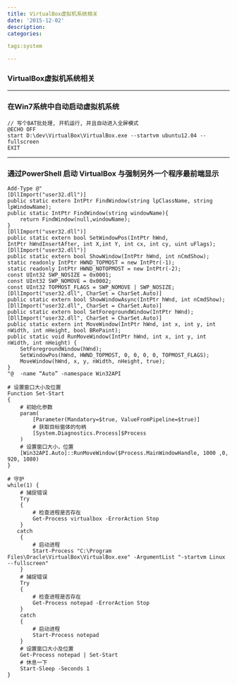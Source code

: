```yaml
---
title: VirtualBox虚拟机系统相关
date: '2015-12-02'
description:
categories:

tags:system

---
```


>

### VirtualBox虚拟机系统相关

>

---

>

### 在Win7系统中自动启动虚拟机系统

>

	// 写个BAT批处理, 开机运行, 并且自动进入全屏模式
	@ECHO OFF
	start D:\dev\VirtualBox\VirtualBox.exe --startvm ubuntu12.04 --fullscreen
	EXIT

>

---

>

### 通过PowerShell 启动 VirtualBox 与强制另外一个程序最前端显示

>

	Add-Type @"
	[DllImport("user32.dll")]  
	public static extern IntPtr FindWindow(string lpClassName, string lpWindowName);  
	public static IntPtr FindWindow(string windowName){
		return FindWindow(null,windowName);
	}
	[DllImport("user32.dll")]
	public static extern bool SetWindowPos(IntPtr hWnd, 
	IntPtr hWndInsertAfter, int X,int Y, int cx, int cy, uint uFlags);
	[DllImport("user32.dll")]  
	public static extern bool ShowWindow(IntPtr hWnd, int nCmdShow); 
	static readonly IntPtr HWND_TOPMOST = new IntPtr(-1);
	static readonly IntPtr HWND_NOTOPMOST = new IntPtr(-2);
	const UInt32 SWP_NOSIZE = 0x0001;
	const UInt32 SWP_NOMOVE = 0x0002;
	const UInt32 TOPMOST_FLAGS = SWP_NOMOVE | SWP_NOSIZE;
	[DllImport("user32.dll", CharSet = CharSet.Auto)]
	public static extern bool ShowWindowAsync(IntPtr hWnd, int nCmdShow);
	[DllImport("user32.dll", CharSet = CharSet.Auto)]
	public static extern bool SetForegroundWindow(IntPtr hWnd);
	[DllImport("user32.dll", CharSet = CharSet.Auto)]
	public static extern int MoveWindow(IntPtr hWnd, int x, int y, int nWidth, int nHeight, bool BRePaint);
	public static void RunMoveWindow(IntPtr hWnd, int x, int y, int nWidth, int nHeight) {
		SetForegroundWindow(hWnd);
		SetWindowPos(hWnd, HWND_TOPMOST, 0, 0, 0, 0, TOPMOST_FLAGS);
		MoveWindow(hWnd, x, y, nWidth, nHeight, true);
	}
	"@  -name “Auto” -namespace Win32API

	# 设置窗口大小及位置
	Function Set-Start
	{
		# 初始化参数
		param(
			[Parameter(Mandatory=$true, ValueFromPipeline=$true)]
			# 获取目标窗体的句柄
			[System.Diagnostics.Process]$Process
		)
		# 设置窗口大小，位置
		[Win32API.Auto]::RunMoveWindow($Process.MainWindowHandle, 1000 ,0, 920, 1080)
	}

	# 守护
	while(1) {
		# 捕捉错误
		Try
		{
			# 检查进程是否存在
			Get-Process virtualbox -ErrorAction Stop  
		}
	   catch 
		{
			# 启动进程
			Start-Process "C:\Program Files\Oracle\VirtualBox\VirtualBox.exe" -ArgumentList "-startvm Linux --fullscreen"
		}
		# 捕捉错误
		Try  
		{
			# 检查进程是否存在
			Get-Process notepad -ErrorAction Stop
		}  
		catch  
		{  
			# 启动进程
			Start-Process notepad
		}
		# 设置窗口大小及位置
		Get-Process notepad | Set-Start
		# 休息一下
		Start-Sleep -Seconds 1
	}

>

